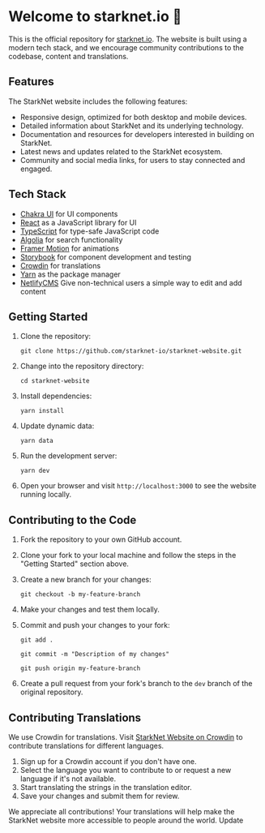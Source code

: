 # Welcome to starknet.io 👋

This is the official repository for [starknet.io](https://starknet.io). The website is built using a modern tech stack, and we encourage community contributions to the codebase, content and translations.

## Features

The StarkNet website includes the following features:

- Responsive design, optimized for both desktop and mobile devices.
- Detailed information about StarkNet and its underlying technology.
- Documentation and resources for developers interested in building on StarkNet.
- Latest news and updates related to the StarkNet ecosystem.
- Community and social media links, for users to stay connected and engaged.

## Tech Stack

- [Chakra UI](https://chakra-ui.com/) for UI components
- [React](https://reactjs.org/) as a JavaScript library for UI
- [TypeScript](https://www.typescriptlang.org/) for type-safe JavaScript code
- [Algolia](https://www.algolia.com/) for search functionality
- [Framer Motion](https://www.framer.com/motion) for animations
- [Storybook](https://storybook.js.org/) for component development and testing
- [Crowdin](https://crowdin.com/) for translations
- [Yarn](https://yarnpkg.com/) as the package manager
- [NetlifyCMS](https://www.netlifycms.org) Give non-technical users a simple way to edit and add content

## Getting Started

1.  Clone the repository:

    `git clone https://github.com/starknet-io/starknet-website.git`

2.  Change into the repository directory:

    `cd starknet-website`

3.  Install dependencies:

    `yarn install`

4.  Update dynamic data:

    `yarn data`

5.  Run the development server:

    `yarn dev`

6.  Open your browser and visit `http://localhost:3000` to see the website running locally.

## Contributing to the Code

1.  Fork the repository to your own GitHub account.

2.  Clone your fork to your local machine and follow the steps in the "Getting Started" section above.

3.  Create a new branch for your changes:

    `git checkout -b my-feature-branch`

4.  Make your changes and test them locally.

5.  Commit and push your changes to your fork:

    `git add . `

    `git commit -m "Description of my changes" `

    `git push origin my-feature-branch `

6.  Create a pull request from your fork's branch to the `dev` branch of the original repository.

## Contributing Translations

We use Crowdin for translations. Visit [StarkNet Website on Crowdin](https://starkware.crowdin.com/starknet-web) to contribute translations for different languages.

1.  Sign up for a Crowdin account if you don't have one.
2.  Select the language you want to contribute to or request a new language if it's not available.
3.  Start translating the strings in the translation editor.
4.  Save your changes and submit them for review.

We appreciate all contributions! Your translations will help make the StarkNet website more accessible to people around the world. Update 

